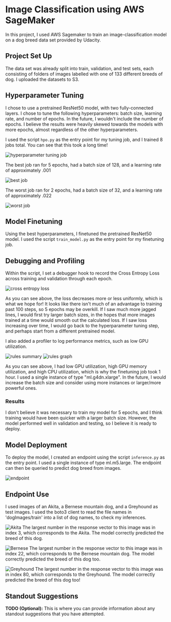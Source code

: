 # Image Classification using AWS SageMaker

In this project, I used AWS Sagemaker to train an image-classification model on a dog breed data set provided by Udacity.

## Project Set Up
The data set was already split into train, validation, and test sets, each consisting of folders of images labelled with one of 133 different breeds of dog. I uploaded the datasets to S3.

## Hyperparameter Tuning
I chose to use a pretrained ResNet50 model, with two fully-connected layers. I chose to tune the following hyperparameters: batch size, learning rate, and number of epochs. In the future, I wouldn't include the number of epochs. I believe the results were heavily skewed towards the models with more epochs, almost regardless of the other hyperparameters.

I used the script `hpo.py` as the entry point for my tuning job, and I trained 8 jobs total. You can see that this took a long time!

![hyperparameter tuning job](https://github.com/safiamc/udacity-deep-learning-project/blob/main/Screenshot%20(17).png)

The best job ran for 5 epochs, had a batch size of 128, and a learning rate of approximately .001

![best job](https://github.com/safiamc/udacity-deep-learning-project/blob/main/Screenshot%20(18).png)

The worst job ran for 2 epochs, had a batch size of 32, and a learning rate of approximately .022

![worst job](https://github.com/safiamc/udacity-deep-learning-project/blob/main/Screenshot%20(19).png)

## Model Finetuning

Using the best hyperparameters, I finetuned the pretrained ResNet50 model. I used the script `train_model.py` as the entry point for my finetuning job.

## Debugging and Profiling
Within the script, I set a debugger hook to record the Cross Entropy Loss across training and validation through each epoch.

![cross entropy loss](https://github.com/safiamc/udacity-deep-learning-project/blob/main/Screenshot%20(22).png)

As you can see above, the loss decreases more or less uniformly, which is what we hope for! It looks like there isn't much of an advantage to training past 100 steps, so 5 epochs may be overkill. If I saw much more jagged lines, I would first try larger batch sizes, in the hopes that more images trained at a time would smooth out the calculated loss. If I saw loss increasing over time, I would go back to the hyperparameter tuning step, and perhaps start from a different pretrained model.

I also added a profiler to log performance metrics, such as low GPU utilization.

![rules summary](https://github.com/safiamc/udacity-deep-learning-project/blob/main/Screenshot%20(23).png)
![rules graph](https://github.com/safiamc/udacity-deep-learning-project/blob/main/Screenshot%20(24).png)

As you can see above, I had low GPU utilization, high GPU memory utilization, and high CPU utilization, which is why the finetuning job took 1 hour. I used a single instance of type "ml.g4dn.xlarge". In the future, I would increase the batch size and consider using more instances or larger/more powerful ones.

### Results
I don't believe it was necessary to train my model for 5 epochs, and I think training would have been quicker with a larger batch size. However, the model performed well in validation and testing, so I believe it is ready to deploy.

## Model Deployment
To deploy the model, I created an endpoint using the script `inference.py` as the entry point. I used a single instance of type ml.m5.large. The endpoint can then be queried to predict dog breed from images.

![endpoint](https://github.com/safiamc/udacity-deep-learning-project/blob/main/Screenshot%20(25).png)

## Endpoint Use
I used images of an Akita, a Bernese mountain dog, and a Greyhound as test images. I used the boto3 client to read the file names in 'dogImages/train' into a list of dog names, to check my inferences.

![Akita](https://upload.wikimedia.org/wikipedia/commons/7/78/Akita_inu.jpeg)
The largest number in the response vector to this image was in index 3, which corresponds to the Akita. The model correctly predicted the breed of this dog.

![Bernese](https://vetstreet-brightspot.s3.amazonaws.com/39/2750509e8d11e0a2380050568d634f/file/Bernese-Mtn-3-645mk062111.jpg)
The largest number in the response vector to this image was in index 22, which corresponds to the Bernese mountain dog. The model correctly predicted the breed of this dog too.

![Greyhound](https://2.bp.blogspot.com/_oX_iiKqvHUI/TI-Vs5fBzHI/AAAAAAAAAA8/hzI9XI7sJjI/s1600/greyhound-0005.jpg)
The largest number in the response vector to this image was in index 80, which corresponds to the Greyhound. The model correctly predicted the breed of this dog too!


## Standout Suggestions
**TODO (Optional):** This is where you can provide information about any standout suggestions that you have attempted.
